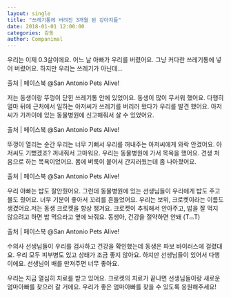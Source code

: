 ```yaml
---
layout: single
title: "쓰레기통에 버려진 3개월 된 강아지들"
date: 2018-01-01 12:00:00
categories: 감동
author: Companimal
---
```


우리는 이제 0.3살이에요. 어느 날 아빠가 우리를 버렸어요. 그냥 커다란 쓰레기통에 넣어 버렸어요. 하지만 우리는 쓰레기가 아닌데...

출처 | 페이스북 @San Antonio Pets Alive!

저는 동생이랑 뚜껑이 닫힌 쓰레기통 안에 있었어요. 동생이 많이 무서워 했어요. 다행히 얼마 뒤에 근처에서 일하는 아저씨가 쓰레기를 버리러 왔다가 우리를 발견 했어요. 아저씨가 가까이에 있는 동물병원에 신고해줘서 살 수 있었어요.

출처 | 페이스북 @San Antonio Pets Alive!

뚜껑이 열리는 순간 우리는 너무 기뻐서 우리를 꺼내주는 아저씨에게 와락 안겼어요. 아저씨도 기뻤겠죠? 꺼내줘서 고마워요. 우리는 동물병원에 가서 목욕을 했어요. 견생 처음으로 하는 목욕이었어요. 몸에 벼룩이 붙어서 간지러웠는데 좀 나아졌어요.

출처 | 페이스북 @San Antonio Pets Alive!

우리 아빠는 밥도 잘안줬어요. 그런데 동물병원에 있는 선생님들이 우리에게 밥도 주고 물도 줬어요. 너무 기분이 좋아서 꼬리를 흔들었어요. 우리는 보위, 크로켓이라는 이름도 생겼어요.저는 동생 크로켓을 항상 챙겨요. 크로켓이 추워해서 안아주고, 밥을 잘 먹지 않으려고 하면 밥 먹으라고 옆에 놔줘요. 동생아, 건강을 절약하면 안돼 (T⌓T)

출처 | 페이스북 @San Antonio Pets Alive!

수의사 선생님들이 우리를 검사하고 건강을 확인했는데 동생은 파보 바이러스에 걸렸대요. 우리 모두 피부병도 있고 상태가 조금 좋지 않아요. 하지만 선생님들이 있어서 다행이에요. 선생님이 배를 만져주면 너무 좋아요.

우리는 지금 열심히 치료를 받고 있어요. 크로켓의 치료가 끝나면 선생님들이랑 새로운 엄마아빠를 찾으러 갈 거에요. 우리가 좋은 엄마아빠를 찾을 수 있도록 응원해주세요!

